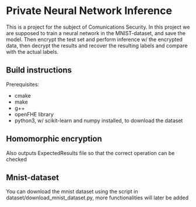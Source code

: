 # Private Neural Network Inference 

This is a project for the subject of Comunications Security. In this project we are supposed to train a neural network in the MNIST-dataset, and save the model. Then encrypt the test set and perform inference w/ the encrypted data, then decrypt the results and recover the resulting labels and compare with the actual labels.

## Build instructions

Prerequisites:
- cmake
- make
- g++
- openFHE library
- python3, w/ scikit-learn and numpy installed, to download the dataset



## Homomorphic encryption

Also outputs ExpectedResults file so that the correct operation can be checked

## Mnist-dataset 

You can download the mnist dataset using the script in dataset/download_mnist_dataset.py, more functionalities will later be added

